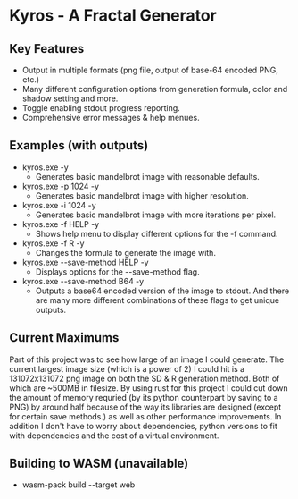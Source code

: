 # Kyros - A Fractal Generator
## Key Features
 - Output in multiple formats (png file, output of base-64 encoded PNG, etc.)
 - Many different configuration options from generation formula, color and shadow setting and more.
 - Toggle enabling stdout progress reporting.
 - Comprehensive error messages & help menues.

## Examples (with outputs)
 - kyros.exe -y
    - Generates basic mandelbrot image with reasonable defaults.
 - kyros.exe -p 1024 -y
    - Generates basic mandelbrot image with higher resolution.
 - kyros.exe -i 1024 -y
    - Generates basic mandelbrot image with more iterations per pixel.
 - kyros.exe -f HELP -y
    - Shows help menu to display different options for the -f command.
 - kyros.exe -f R -y
    - Changes the formula to generate the image with.
 - kyros.exe --save-method HELP -y
    - Displays options for the --save-method flag.
 - kyros.exe --save-method B64 -y
    - Outputs a base64 encoded version of the image to stdout.
And there are many more different combinations of these flags to get unique outputs.

## Current Maximums
Part of this project was to see how large of an image I could generate.
The current largest image size (which is a power of 2) I could hit is a 131072x131072 png image
on both the SD & R generation method. Both of which are ~500MB in filesize. By using rust for this project
I could cut down the amount of memory requried (by its python counterpart by saving to a PNG) by around half
because of the way its libraries are designed (except for certain save methods.) as well as other performance
improvements. In addition I don't have to worry about dependencies, python versions to fit with dependencies and
the cost of a virtual environment. 

## Building to WASM (unavailable)
- wasm-pack build --target web
